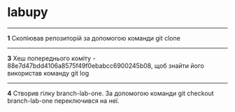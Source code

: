 # labupy
***
**1** Скопіював репозиторій за допомогою команди git clone
*** 
**3** Хеш попереднього коміту - 88e7d47bdd4106a8575f49f0ebabcc6900245b08, щоб знайти його використав команду git log
***
**4**
Створив гілку  branch-lab-one. За допомогою команди git checkout  branch-lab-one переключився на неї.